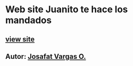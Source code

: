 # Web site Juanito te hace los mandados 
## [view site](http://juanitomandados.com)

## Autor: [Josafat Vargas O.](http://josdeveloper.com)
